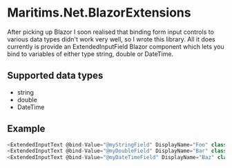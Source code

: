 ﻿# Maritims.Net.BlazorExtensions
After picking up Blazor I soon realised that binding form input controls to various data types didn't work very well, so I wrote this library. All it does currently is provide an ExtendedInputField Blazor component which lets you bind to variables of either type string, double or DateTime.

## Supported data types
* string
* double
* DateTime

## Example
```C#
<ExtendedInputText @bind-Value="@myStringField" DisplayName="Foo" class="form-control" />
<ExtendedInputText @bind-Value="@myDoubleField" DisplayName="Bar" class="form-control" />
<ExtendedInputText @bind-Value="@myDateTimeField" DisplayName="Baz" class="form-control" />
```